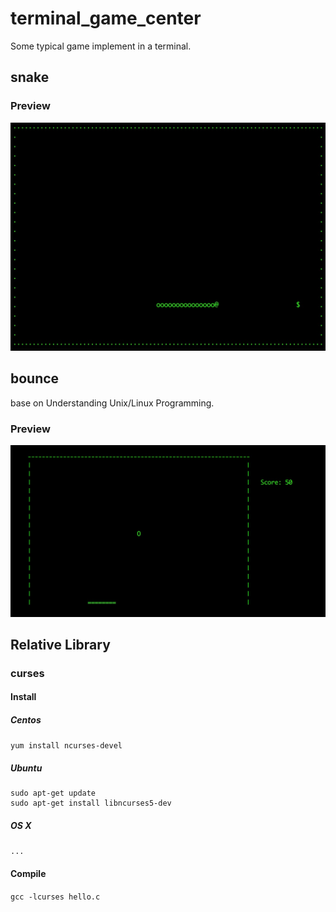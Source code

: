 # terminal_game_center
Some typical game implement in a terminal.
## snake
### Preview
![snake](img/snake.jpg)
## bounce
base on Understanding Unix/Linux Programming.

### Preview
![bounce](img/bounce.jpg)
## Relative Library
### curses
#### Install
##### Centos
`yum install ncurses-devel`
##### Ubuntu
```
sudo apt-get update
sudo apt-get install libncurses5-dev
```
##### OS X
`...`
#### Compile
`gcc -lcurses hello.c`